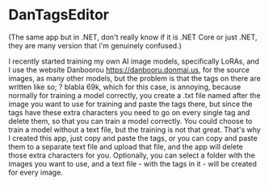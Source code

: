 # DanTagsEditor

(The same app but in .NET, don't really know if it is .NET Core or just .NET, they are many version that i'm genuinely confused.)

I recently started training my own AI image models, specifically LoRAs, and I use the website Danboorou https://danbooru.donmai.us, for the source images, as many other models, but the problem is that the tags on there are written like so; ? blabla 69k, which for this case, is annoying, because normally for training a model correctly, you create a .txt file named after the image you want to use for training and paste the tags there, but since the tags have these extra characters you need to go on every single tag and delete them, so that you can train a model correctly. You could choose to train a model without a text file, but the training is not that great. That's why I created this app, just copy and paste the tags, or you can copy and paste them to a separate text file and upload that file, and the app will delete those extra characters for you. Optionally, you can select a folder with the images you want to use, and a text file - with the tags in it - will be created for every image.
